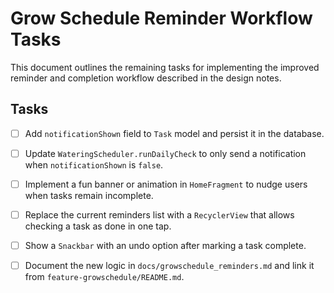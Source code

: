 # Grow Schedule Reminder Workflow Tasks

This document outlines the remaining tasks for implementing the improved reminder and completion
workflow described in the design notes.

## Tasks

- [ ] Add `notificationShown` field to `Task` model and persist it in the database.
- [ ] Update `WateringScheduler.runDailyCheck` to only send a notification when `notificationShown`
  is `false`.
- [ ] Implement a fun banner or animation in `HomeFragment` to nudge users when tasks remain
  incomplete.
- [ ] Replace the current reminders list with a `RecyclerView` that allows checking a task as done
  in one tap.
- [ ] Show a `Snackbar` with an undo option after marking a task complete.
- [ ] Document the new logic in `docs/growschedule_reminders.md` and link it from
  `feature-growschedule/README.md`.

